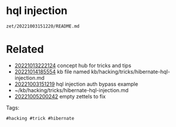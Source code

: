 # hql injection

` zet/20221003151220/README.md `

# Related

- [20221013222124](/zet/20221013222124/README.md) concept hub for tricks and tips
- [20221014185554](/zet/20221014185554/README.md) kb file named kb/hacking/tricks/hibernate-hql-injection.md
- [20221003151219](/zet/20221003151219/README.md) hql injection auth bypass example
- ~/kb/hacking/tricks/hibernate-hql-injection.md
- [20221005200242](/zet/20221005200242/README.md) empty zettels to fix

Tags:

    #hacking #trick #hibernate 
